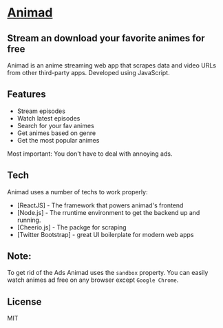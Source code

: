 # [Animad](https://animad.herokuapp.com/)
## Stream an download your favorite animes for free

Animad is an anime streaming web app that scrapes data and video URLs from other third-party apps.
Developed using JavaScript.

## Features

- Stream episodes
- Watch latest episodes
- Search for your fav animes
- Get animes based on genre
- Get the most popular animes

Most important: You don't have to deal with annoying ads.

## Tech

Animad uses a number of techs to work properly:

- [ReactJS] - The framework that powers animad's frontend
- [Node.js] - The rruntime environment to get the backend up and running.
- [Cheerio.js] - The packge for scraping
- [Twitter Bootstrap] - great UI boilerplate for modern web apps

## Note:
To get rid of the Ads Animad uses the `sandbox` property. You can easily watch animes ad free on any browser except `Google Chrome`.

## License
MIT


